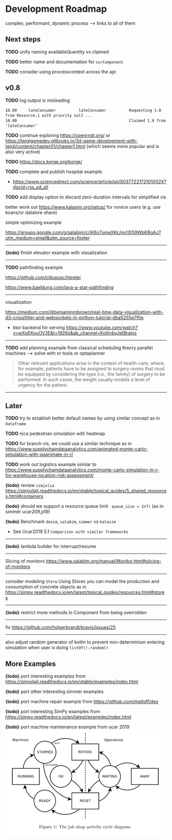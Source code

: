 # Development Roadmap


complex, performant, dynamic process --> links to all of them

## Next steps


**TODO** unify naming availableQuantity vs claimed

**TODO** better name and documentation for `curComponent`

**TODO** consider using processcontext across the api 

## v0.8

**TODO** log output is misleading

```
10.00     lateConsumer          lateConsumer          Requesting 1.0 from Resource.1 with priority null ...
10.00                                                 Claimed 1.0 from 'lateConsumer'
```

**TODO** continue exploring https://openrndr.org/ or https://lwjglgamedev.gitbooks.io/3d-game-development-with-lwjgl/content/chapter01/chapter1.html (which seems more popular and is also very active)

**TODO** https://docs.korge.org/korge/

**TODO** complete and publish hospital example
* https://www.sciencedirect.com/science/article/pii/S037722172101002X?dgcid=rss_sd_all

**TODO** add display option to discard zero-duration intervals for simplified vis

better work out https://www.kalasim.org/setup/ for novice users (e.g. use koans/or datalore share)

simple optimizing example

https://groups.google.com/g/salabim/c/iK6o7umeXKc/m/l3t59WbKBgAJ?utm_medium=email&utm_source=footer

---

**{todo}** finish elevator example with visualization

---
**TODO** pathfinding example

https://github.com/citiususc/hipster

https://www.baeldung.com/java-a-star-pathfinding

---
visualization

https://medium.com/@benjaminmbrown/real-time-data-visualization-with-d3-crossfilter-and-websockets-in-python-tutorial-dba5255e7f0e
* ktor backend for serving https://www.youtube.com/watch?v=wXpEKouOV3E&t=1926s&ab_channel=KotlinbyJetBrains


---

**TODO** add planning example from classical scheduling theory
parallel machines --> solve with or tools or optaplanner

> Other relevant applications arise in the context of health-care, where, for example, patients have to be assigned to surgery rooms that must be
equipped by considering the type (i.e., the family) of surgery to
be performed. In such cases, the weight usually models a level of
urgency for the patient.

---
## Later

**TODO** try to establish better default names by using similar concept as in `dataframe` 

**TODO** nice pedestrian simulation with heatmap

**TODO** for branch vis, we could use a similar technique as in https://www.supplychaindataanalytics.com/animated-monte-carlo-simulation-with-gganimate-in-r/

**TODO** work out logistics example similar to <https://www.supplychaindataanalytics.com/monte-carlo-simulation-in-r-for-warehouse-location-risk-assessment/>

**{todo}** review `simjulia` <https://simjuliajl.readthedocs.io/en/stable/topical_guides/5_shared_resources.html#containers>

**{todo}** should we support a resource queue limit ` queue_size = Inf)` (as in simmer ucar209,p19)

**{todo}** Benchmark `desim`, `salabim`, `simmer` vs `kalasim`
* See Ucar2019  5.1 `Comparison with similar frameworks`

---
**{todo}** lambda builder for interrupt/resume

---

Slicing of monitors <https://www.salabim.org/manual/Monitor.html#slicing-of-monitors>

---

consider modeling `Store` Using Stores you can model the production and consumption of concrete objects as in <https://simpy.readthedocs.io/en/latest/topical_guides/resources.html#stores>

---

**{todo}** restrict more methods in Component from being overridden


---

fix <https://github.com/holgerbrandl/kravis/issues/25>

---

also adjust random generator of kotlin to prevent non-determinism entering simulation when user is doing `listOf().random()`


## More Examples

**{todo}** port interesting examples from <https://simjuliajl.readthedocs.io/en/stable/examples/index.html>

**{todo}** port other interesting simmer examples

**{todo}** port machine repair example from  <https://github.com/matloff/des>

**{todo}** port interesting SimPy examples from <https://simpy.readthedocs.io/en/latest/examples/index.html>

**{todo}** port  machine maintenance example from ucar 2019
![](.roadmap_images/2bad897b.png)
